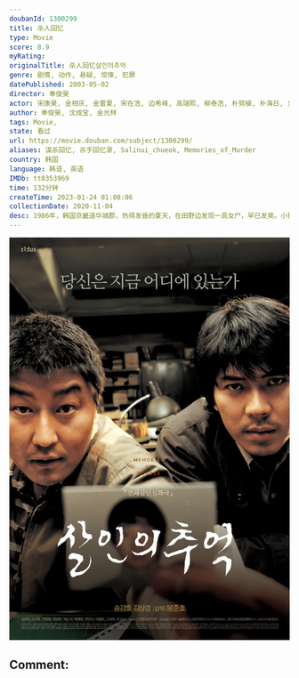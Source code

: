 ```yaml
---
doubanId: 1300299
title: 杀人回忆
type: Movie
score: 8.9
myRating: 
originalTitle: 杀人回忆살인의추억
genre: 剧情, 动作, 悬疑, 惊悚, 犯罪
datePublished: 2003-05-02
director: 奉俊昊
actor: 宋康昊, 金相庆, 金雷夏, 宋在浩, 边希峰, 高瑞熙, 柳泰浩, 朴努植, 朴海日, 全美善, 徐永嬅, 崔钟律, 刘承睦, 申贤宗, 李在应, 郑仁仙, 吴龙, 朴真宇, 朴泰京, 沈成宝, 朴镇宇, 廉惠兰, 李东勇, 赵德济, 申文成, 孙康国, 李大贤, 李玉珠, 刘仁秀, 千明宰, 郭秀贞, 曹文义, 朴贤英, 申贤胜, 權炳吉, 金周灵, 金荷景, 金熙珍, 崔铉基, 李江山, 孙镇浩, 白奉基, 刘琴, 禹高娜, 申云燮, 金景来, 李勋京, 李多一, 金景来, 崔交植
author: 奉俊昊, 沈成宝, 金光林
tags: Movie, 
state: 看过
url: https://movie.douban.com/subject/1300299/
aliases: 谋杀回忆, 杀手回忆录, Salinui_chueok, Memories_of_Murder
country: 韩国
language: 韩语, 英语
IMDb: tt0353969
time: 132分钟
createTime: 2023-01-24 01:08:06
collectionDate: 2020-11-04
desc: 1986年，韩国京畿道华城郡，热得发昏的夏天，在田野边发现一具女尸，早已发臭。小镇警察朴探员（宋康昊饰）和汉城来的苏探员（金相庆饰）接手案件，唯一可证实的是这具女尸生前被强奸过。线索的严重缺乏让毫无经...
---
```


![image](assets/p1633113220.jpg)

Comment: 
---

